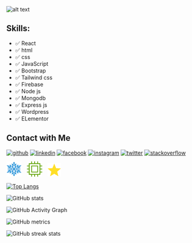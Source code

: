 ![alt text](https://i.ibb.co/4J9Q0jb/TORIKUL-ISLAM-1.png)


## Skills:

- ✅ React
- ✅ html 
- ✅ css 
- ✅ JavaScript
- ✅ Bootstrap
- ✅ Tailwind css
- ✅ Firebase 
- ✅ Node js 
- ✅ Mongodb 
- ✅ Express js 
- ✅ Wordpress
- ✅ ELementor 

## Contact with Me

[<img src='https://cdn.jsdelivr.net/npm/simple-icons@3.0.1/icons/github.svg' alt='github' height='40'>](https://github.com/torikul00)  [<img src='https://cdn.jsdelivr.net/npm/simple-icons@3.0.1/icons/linkedin.svg' alt='linkedin' height='40'>](https://www.linkedin.com/in/https://www.linkedin.com/in/timutorikul//)  [<img src='https://cdn.jsdelivr.net/npm/simple-icons@3.0.1/icons/facebook.svg' alt='facebook' height='40'>](https://www.facebook.com/https://www.facebook.com/timutorikul/)  [<img src='https://cdn.jsdelivr.net/npm/simple-icons@3.0.1/icons/instagram.svg' alt='instagram' height='40'>](https://www.instagram.com/https://www.instagram.com/itstorikul/?hl=en/)  [<img src='https://cdn.jsdelivr.net/npm/simple-icons@3.0.1/icons/twitter.svg' alt='twitter' height='40'>](https://twitter.com/https://twitter.com/timutorikul)  [<img src='https://cdn.jsdelivr.net/npm/simple-icons@3.0.1/icons/stackoverflow.svg' alt='stackoverflow' height='40'>](https://stackoverflow.com/users/https://stackoverflow.com/users/18026868/torikul-islam)  

<a href='https://archiveprogram.github.com/'><img src='https://raw.githubusercontent.com/acervenky/animated-github-badges/master/assets/acbadge.gif' width='40' height='40'></a> <a href='https://docs.github.com/en/developers'><img src='https://raw.githubusercontent.com/acervenky/animated-github-badges/master/assets/devbadge.gif' width='40' height='40'></a> <a href='https://stars.github.com/'><img src='https://raw.githubusercontent.com/acervenky/animated-github-badges/master/assets/starbadge.gif' width='35' height='35'></a> 


[![Top Langs](https://github-readme-stats.vercel.app/api/top-langs/?username=torikul00)](https://github.com/anuraghazra/github-readme-stats)

![GitHub stats](https://github-readme-stats.vercel.app/api?username=torikul00&show_icons=true&count_private=true)  

![GitHub Activity Graph](https://activity-graph.herokuapp.com/graph?username=torikul00)  

![GitHub metrics](https://metrics.lecoq.io/torikul00)  

![GitHub streak stats](https://github-readme-streak-stats.herokuapp.com/?user=torikul00)  


